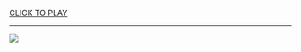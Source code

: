 
<a href="https://premium76.site?title=sniper_games_unblocked&ref=13M">CLICK TO PLAY</a></h3>
<hr>

<a href="https://premium76.site?title=sniper_games_unblocked&ref=13M"><img src="https://clearcache.store/games.png"></a>


